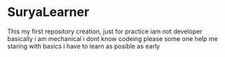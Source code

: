 # SuryaLearner
This my first repository creation, just for practice iam not developer basically i am mechanical
i dont know codeing please some one help me staring with basics 
i have to learn as posible as early
